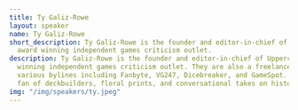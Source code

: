 ```yaml
---
title: Ty Galiz-Rowe
layout: speaker
name: Ty Galiz-Rowe
short_description: Ty Galiz-Rowe is the founder and editor-in-chief of Uppercut, an
  award winning independent games criticism outlet.
description: Ty Galiz-Rowe is the founder and editor-in-chief of Uppercut, an award
  winning independent games criticism outlet. They are also a freelance writer with
  various bylines including Fanbyte, VG247, Dicebreaker, and GameSpot. Ty is an avid
  fan of deckbuilders, floral prints, and conversational takes on history.
img: "/img/speakers/ty.jpeg"
---
```



